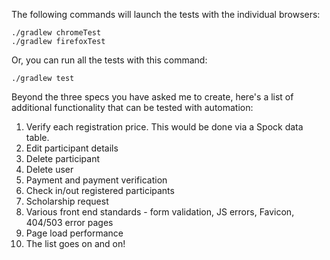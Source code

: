 The following commands will launch the tests with the individual browsers:

    ./gradlew chromeTest
    ./gradlew firefoxTest

Or, you can run all the tests with this command:

	./gradlew test

Beyond the three specs you have asked me to create, here's a list of additional functionality that can be tested with automation:

1) Verify each registration price.  This would be done via a Spock data table.
2) Edit participant details
3) Delete participant
4) Delete user
5) Payment and payment verification
6) Check in/out registered participants
7) Scholarship request
8) Various front end standards - form validation, JS errors, Favicon, 404/503 error pages
9) Page load performance 
10) The list goes on and on!
